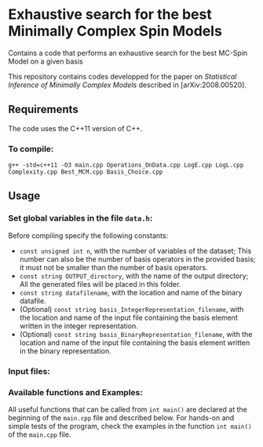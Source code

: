 # Exhaustive search for the best Minimally Complex Spin Models
Contains a code that performs an exhaustive search for the best MC-Spin Model on a given basis

This repository contains codes developped for the paper on *Statistical Inference of Minimally Complex Models* described in [arXiv:2008.00520].

## Requirements

The code uses the C++11 version of C++.

### To compile:

`g++ -std=c++11 -O3 main.cpp Operations_OnData.cpp LogE.cpp LogL.cpp Complexity.cpp Best_MCM.cpp Basis_Choice.cpp`

## Usage

### Set global variables in the file `data.h`:

Before compiling specify the following constants:
 - `const unsigned int n`, with the number of variables of the dataset; This number can also be the number of basis operators in the provided basis; it must not be smaller than the number of basis operators.
 - `const string OUTPUT_directory`, with the name of the output directory; All the generated files will be placed in this folder.
 - `const string datafilename`, with the location and name of the binary datafile.
 - (Optional) `const string basis_IntegerRepresentation_filename`, with the location and name of the input file containing the basis element written in the integer representation.
 - (Optional) `const string basis_BinaryRepresentation_filename`,  with the location and name of the input file containing the basis element written in the binary representation.

### Input files:

### Available functions and Examples:

All useful functions that can be called from `int main()` are declared at the beginning of the `main.cpp` file and described below.
For hands-on and simple tests of the program, check the examples in the function `int main()` of the `main.cpp` file.


